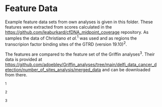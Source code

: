 # Feature Data

Example feature data sets from own analyses is given in this folder. These features were extracted from scores calculated in the https://github.com/leaburkard/cfDNA_midpoint_coverage repository. As samples the data of Christiano *et al.*<sup>1</sup> was used and as regions the transcripion factor binding sites of the GTRD (version 19.10)<sup>2</sup>.

The features are compared to the feature set of the Griffin analyses<sup>3</sup>. Their data is provided at https://github.com/adoebley/Griffin_analyses/tree/main/delfi_data_cancer_detection/number_of_sites_analysis/merged_data and can be downloaded from there.

<sup>1</sup>

<sup>2</sup>

<sup>3</sup>